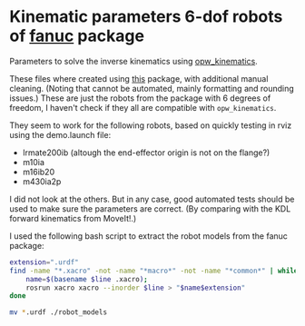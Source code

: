 # Kinematic parameters 6-dof robots of [fanuc](https://github.com/ros-industrial/fanuc) package

Parameters to solve the inverse kinematics using [opw_kinematics](https://github.com/Jmeyer1292/opw_kinematics).

These files where created using [this](https://github.com/JeroenDM/urdf_to_opw_kinematics) package, with additional manual cleaning. (Noting that cannot be automated, mainly formatting and rounding issues.) These are just the robots from the package with 6 degrees of freedom, I haven't check if they all are compatible with `opw_kinematics`.

They seem to work for the following robots, based on quickly testing in rviz using the demo.launch file:

- lrmate200ib (altough the end-effector origin is not on the flange?)
- m10ia
- m16ib20
- m430ia2p

I did not look at the others. But in any case, good automated tests should be used to make sure the parameters are correct. (By comparing with the KDL forward kinematics from MoveIt!.)

I used the following bash script to extract the robot models from the fanuc package:
```bash
extension=".urdf"
find -name "*.xacro" -not -name "*macro*" -not -name "*common*" | while read line; do
    name=$(basename $line .xacro);
    rosrun xacro xacro --inorder $line > "$name$extension"
done

mv *.urdf ./robot_models
```
